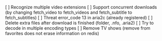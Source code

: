 [ ] Recognize multiple video extensions
[ ] Support concurrent downloads (by changing fetch_video to fetch_videos and fetch_subtitle to fetch_subtitles)
[ ] Threat error_code 13 in aria2c (already registered)
[ ] Delete extra files after download is finished (folder, .nfo, .aria2)
[ ] Try to decode in multiple encoding types
[ ] Remove TV shows (remove from favorites does not erase information on redis)
